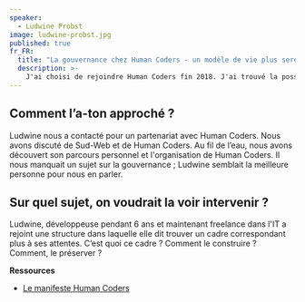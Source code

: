 ```yaml
---
speaker:
  - Ludwine Probst
image: ludwine-probst.jpg
published: true
fr_FR:
  title: "La gouvernance chez Human Coders - un modèle de vie plus serein ?"
  description: >-
    J'ai choisi de rejoindre Human Coders fin 2018. J'ai trouvé la possibilité de trouver un équilibre personnel, comment ?
---
```


## Comment l’a-ton approché ?

Ludwine nous a contacté pour un partenariat avec Human Coders. Nous avons discuté de Sud-Web et de Human Coders. Au fil de l’eau, nous avons découvert son parcours personnel et l'organisation de Human Coders. Il nous manquait un sujet sur la gouvernance ; Ludwine semblait la meilleure personne pour nous en parler.

## Sur quel sujet, on voudrait la voir intervenir ?

Ludwine, développeuse pendant 6 ans et maintenant freelance dans l'IT a rejoint une structure dans laquelle elle dit trouver un cadre correspondant plus à ses attentes. C’est quoi ce cadre ? Comment le construire ? Comment, le préserver ?

**Ressources**
  * [Le manifeste Human Coders](https://www.humancoders.com/pages/manifeste)
